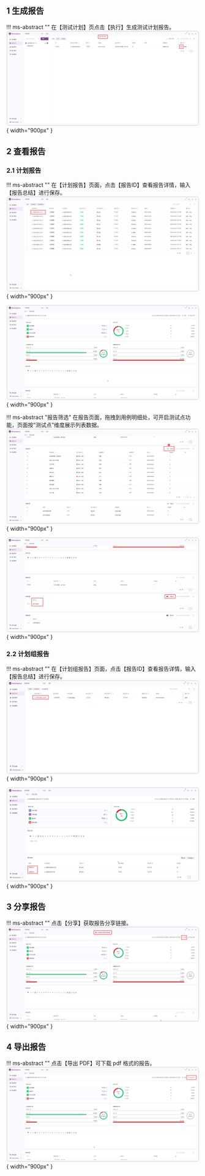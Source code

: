 

## 1 生成报告
!!! ms-abstract ""
    在【测试计划】页点击【执行】生成测试计划报告。
![!报告](../../img/test_plan/report/测试点生成报告.png){ width="900px" }

## 2 查看报告
### 2.1 计划报告
!!! ms-abstract ""
    在【计划报告】页面，点击【报告ID】查看报告详情，输入【报告总结】进行保存。
![!报告](../../img/test_plan/report/查看报告1.png){ width="900px" }    

![!报告](../../img/test_plan/report/查看报告2.png){ width="900px" }    

!!! ms-abstract "报告筛选"
    在报告页面，拖拽到用例明细处，可开启测试点功能，页面按“测试点”维度展示列表数据。
![!报告](../../img/test_plan/report/根据功能点展示报告.png){ width="900px" }

![!报告](../../img/test_plan/report/根据功能点展示报告2.png){ width="900px" }

### 2.2 计划组报告
!!! ms-abstract ""
    在【计划组报告】页面，点击【报告ID】查看报告详情，输入【报告总结】进行保存。
![!报告](../../img/test_plan/report/计划组报告.png){ width="900px" }

![!报告](../../img/test_plan/report/计划组报告结果.png){ width="900px" }

## 3 分享报告
!!! ms-abstract ""
    点击【分享】获取报告分享链接。
![!报告](../../img/test_plan/report/分享报告.png){ width="900px" }   

## 4 导出报告
!!! ms-abstract ""
    点击【导出 PDF】可下载 pdf 格式的报告。
![!报告](../../img/test_plan/report/导出pdf报告.png){ width="900px" }    






